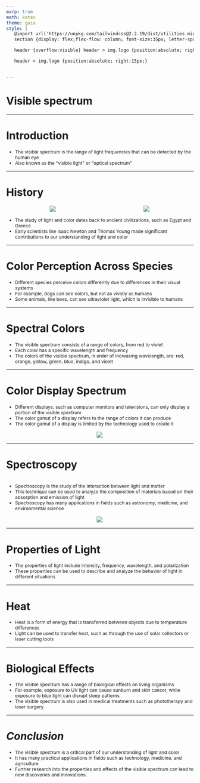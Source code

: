 ```yaml
---
marp: true
math: katex
theme: gaia
style: |
   @import url('https://unpkg.com/tailwindcss@2.2.19/dist/utilities.min.css');
   section {display: flex;flex-flow: column; font-size:35px; letter-spacing:1.4px;}

   header {overflow:visible} header > img.logo {position:absolute; right:15px;}

   header > img.logo {position:absolute; right:15px;}


---
```

<!-- backgroundImage: url('backgrounds/hhholographic.png') -->
<!-- _class: lead -->

 # Visible spectrum

---
<style scoped>p,li {font-size:0.92em}</style>

 # Introduction

- The visible spectrum is the range of light frequencies that can be detected by the human eye
- Also known as the "visible light" or "optical spectrum"

---
<style scoped>p,li {font-size:0.84em}</style>

 # **History**
<div style="display: flex; flex: 1 1 auto; flex-flow: row; min-height: 0"><div style="display: flex; flex: 1 1 auto; justify-content: center;min-height:0;min-width:0; margin-bottom:0.1em;;margin-right:0.15em">
<img style='object-fit: contain; max-height:100%; max-width:100%; background-color: rgba(0,0,0,0);' src='https://upload.wikimedia.org/wikipedia/commons/thumb/c/c0/Newton%27s_color_circle.png/220px-Newton%27s_color_circle.png'/>
</div>
<div style="display: flex; flex: 1 1 auto; justify-content: center;min-height:0;min-width:0; margin-bottom:0.1em;;margin-right:0.15em">
<img style='object-fit: contain; max-height:100%; max-width:100%; background-color: rgba(0,0,0,0);' src='https://upload.wikimedia.org/wikipedia/commons/thumb/a/a5/Newton_prismatic_colours.JPG/350px-Newton_prismatic_colours.JPG'/>
</div>
</div>

- The study of light and color dates back to ancient civilizations, such as Egypt and Greece
- Early scientists like Isaac Newton and Thomas Young made significant contributions to our understanding of light and color

---
<style scoped>p,li {font-size:0.88em}</style>

 # Color Perception Across Species
- Different species perceive colors differently due to differences in their visual systems
- For example, dogs can see colors, but not as vividly as humans
- Some animals, like bees, can see ultraviolet light, which is invisible to humans


---
<style scoped>p,li {font-size:0.88em}</style>

 # Spectral Colors
- The visible spectrum consists of a range of colors, from red to violet
- Each color has a specific wavelength and frequency
- The colors of the visible spectrum, in order of increasing wavelength, are: red, orange, yellow, green, blue, indigo, and violet


---
<style scoped>p,li {font-size:0.84em}</style>

 # Color Display Spectrum
- Different displays, such as computer monitors and televisions, can only display a portion of the visible spectrum
- The color gamut of a display refers to the range of colors it can produce
- The color gamut of a display is limited by the technology used to create it
<div style="display: flex; flex: 1 1 auto; flex-flow: row; min-height: 0"><div style="display: flex; flex: 1 1 auto; justify-content: center;min-height:0;min-width:0; margin-bottom:0.1em;;margin-right:0.15em">
<img style='object-fit: contain; max-height:100%; max-width:100%; background-color: rgba(0,0,0,0);' src='https://upload.wikimedia.org/wikipedia/commons/thumb/c/cc/Spectrum.svg/390px-Spectrum.svg.png'/>
</div>
</div>


---
<style scoped>p,li {font-size:0.84em}</style>

 # **Spectroscopy**
<div style='flex:1 1 auto; min-height:0;' class="grid grid-cols-8 gap-4">
<div style='display:flex; flex-flow:column; min-height:0;' class="col-span-4">

- Spectroscopy is the study of the interaction between light and matter
- This technique can be used to analyze the composition of materials based on their absorption and emission of light
- Spectroscopy has many applications in fields such as astronomy, medicine, and environmental science
</div>

<div style='display:flex; flex-flow:column; min-height:0;' class="col-span-4">

<div style="display: flex; flex: 1 1 auto; flex-flow: row; min-height: 0"><div style="display: flex; flex: 1 1 auto; justify-content: center;min-height:0;min-width:0; margin-bottom:0.1em;;margin-right:0.15em">
<img style='object-fit: contain; max-height:100%; max-width:100%; background-color: rgba(0,0,0,0);' src='https://upload.wikimedia.org/wikipedia/commons/thumb/3/34/Atmospheric_electromagnetic_opacity.svg/430px-Atmospheric_electromagnetic_opacity.svg.png'/>
</div>
</div>

</div>

</div>


---
<style scoped>p,li {font-size:0.92em}</style>

 # Properties of Light
- The properties of light include intensity, frequency, wavelength, and polarization
- These properties can be used to describe and analyze the behavior of light in different situations


---
<style scoped>p,li {font-size:0.92em}</style>

 # Heat

- Heat is a form of energy that is transferred between objects due to temperature differences
- Light can be used to transfer heat, such as through the use of solar collectors or laser cutting tools

---
<style scoped>p,li {font-size:0.88em}</style>

 # Biological Effects
- The visible spectrum has a range of biological effects on living organisms
- For example, exposure to UV light can cause sunburn and skin cancer, while exposure to blue light can disrupt sleep patterns
- The visible spectrum is also used in medical treatments such as phototherapy and laser surgery


---
<style scoped>p,li {font-size:0.88em}</style>

 # _Conclusion_

- The visible spectrum is a critical part of our understanding of light and color
- It has many practical applications in fields such as technology, medicine, and agriculture
- Further research into the properties and effects of the visible spectrum can lead to new discoveries and innovations.